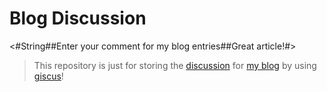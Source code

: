 # Blog Discussion
&lt;#String##Enter your comment for my blog entries##Great article!#>

> This repository is just for storing the [discussion](https://github.com/GalvinGao/blog/discussions) for [my blog](https://galvingao.com) by using [giscus](https://giscus.app/)!

